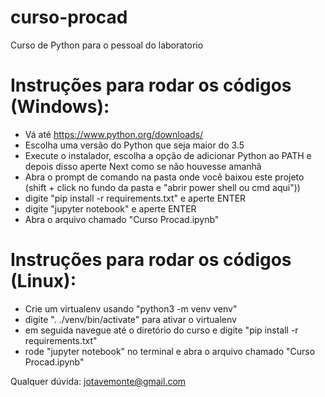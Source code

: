 # curso-procad
Curso de Python para o pessoal do laboratorio

# Instruções para rodar os códigos (Windows):

* Vá até https://www.python.org/downloads/
* Escolha uma versão do Python que seja maior do 3.5
* Execute o instalador, escolha a opção de adicionar Python ao PATH e depois disso aperte Next como se não houvesse amanhã
* Abra o prompt de comando na pasta onde você baixou este projeto (shift + click no fundo da pasta e "abrir power shell ou cmd aqui"))
* digite "pip install -r requirements.txt" e aperte ENTER
* digite "jupyter notebook" e aperte ENTER
* Abra o arquivo chamado "Curso Procad.ipynb"

# Instruções para rodar os códigos (Linux):

* Crie um virtualenv usando "python3 -m venv venv"
* digite ". ./venv/bin/activate" para ativar o virtualenv
* em seguida navegue até o diretório do curso e digite "pip install -r requirements.txt"
* rode "jupyter notebook" no terminal e abra o arquivo chamado "Curso Procad.ipynb"

Qualquer dúvida: jotavemonte@gmail.com
